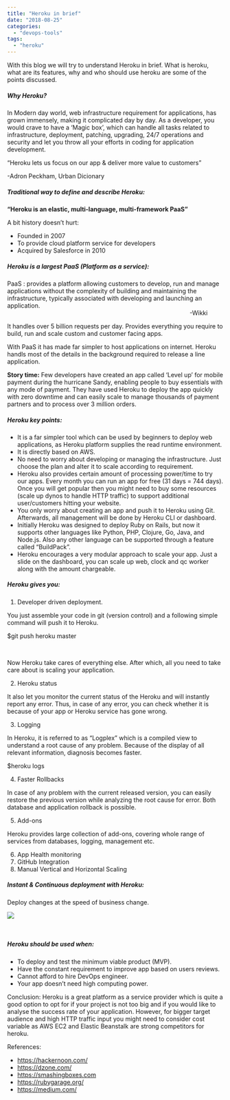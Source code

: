 ```yaml
---
title: "Heroku in brief"
date: "2018-08-25"
categories: 
  - "devops-tools"
tags: 
  - "heroku"
---
```


With this blog we will try to understand Heroku in brief. What is heroku, what are its features, why and who should use heroku are some of the points discussed.

##### Why Heroku?

In Modern day world, web infrastructure requirement for applications, has grown immensely, making it complicated day by day. As a developer, you would crave to have a ‘Magic box’, which can handle all tasks related to infrastructure, deployment, patching, upgrading, 24/7 operations and security and let you throw all your efforts in coding for application development.

“Heroku lets us focus on our app & deliver more value to customers”

\-Adron Peckham, Urban Dicionary

##### Traditional way to define and describe Heroku:

**“Heroku is an elastic, multi-language, multi-framework PaaS”**

A bit history doesn’t hurt:

- Founded in 2007
- To provide cloud platform service for developers
- Acquired by Salesforce in 2010

##### Heroku is a largest PaaS (Platform as a service):

PaaS : provides a platform allowing customers to develop, run and manage applications without the complexity of building and maintaining the infrastructure, typically associated with developing and launching an application.                                                                                                                                                                                                                        -Wikki

It handles over 5 billion requests per day. Provides everything you require to build, run and scale custom and customer facing apps.

With PaaS it has made far simpler to host applications on internet. Heroku handls most of the details in the background required to release a line application.

**Story time:** Few developers have created an app called ‘Level up’ for mobile payment during the hurricane Sandy, enabling people to buy essentials with any mode of payment. They have used Heroku to deploy the app quickly with zero downtime and can easily scale to manage thousands of payment partners and to process over 3 million orders.

##### Heroku key points:

- It is a far simpler tool which can be used by beginners to deploy web applications, as Heroku platform supplies the read runtime environment.
- It is directly based on AWS.
- No need to worry about developing or managing the infrastructure. Just choose the plan and alter it to scale according to requirement.
- Heroku also provides certain amount of processing power/time to try our apps. Every month you can run an app for free (31 days = 744 days). Once you will get popular then you might need to buy some resources (scale up dynos to handle HTTP traffic) to support additional user/customers hitting your website.
- You only worry about creating an app and push it to Heroku using Git. Afterwards, all management will be done by Heroku CLI or dashboard.
- Initially Heroku was designed to deploy Ruby on Rails, but now it supports other languages like Python, PHP, Clojure, Go, Java, and Node.js. Also any other language can be supported through a feature called “BuildPack”.
- Heroku encourages a very modular approach to scale your app. Just a slide on the dashboard, you can scale up web, clock and qc worker along with the amount chargeable.

##### Heroku gives you:

1. Developer driven deployment.

You just assemble your code in git (version control) and a following simple command will push it to Heroku.

$git push heroku master

 

Now Heroku take cares of everything else. After which, all you need to take care about is scaling your application.

2. Heroku status

It also let you monitor the current status of the Heroku and will instantly report any error. Thus, in case of any error, you can check whether it is because of your app or Heroku service has gone wrong.

3. Logging

In Heroku, it is referred to as “Logplex” which is a compiled view to understand a root cause of any problem. Because of the display of all relevant information, diagnosis becomes faster.

$heroku logs

4. Faster Rollbacks

In case of any problem with the current released version, you can easily restore the previous version while analyzing the root cause for error. Both database and application rollback is possible.

5. Add-ons

Heroku provides large collection of add-ons, covering whole range of services from databases, logging, management etc.

6. App Health monitoring
7. GitHub Integration
8. Manual Vertical and Horizontal Scaling

##### Instant & Continuous deployment with Heroku:

Deploy changes at the speed of business change.

![](https://cdn-images-1.medium.com/max/1000/1*E0vazyXdfJsIDo0_nTxBEQ.png)

 

##### Heroku should be used when:

- To deploy and test the minimum viable product (MVP).
- Have the constant requirement to improve app based on users reviews.
- Cannot afford to hire DevOps engineer.
- Your app doesn’t need high computing power.

Conclusion: Heroku is a great platform as a service provider which is quite a good option to opt for if your project is not too big and if you would like to analyse the success rate of your application. However, for bigger target audience and high HTTP traffic input you might need to consider cost variable as AWS EC2 and Elastic Beanstalk are strong competitors for heroku.

References:

- https://hackernoon.com/
- https://dzone.com/
- https://smashingboxes.com
- https://rubygarage.org/
- https://medium.com/

